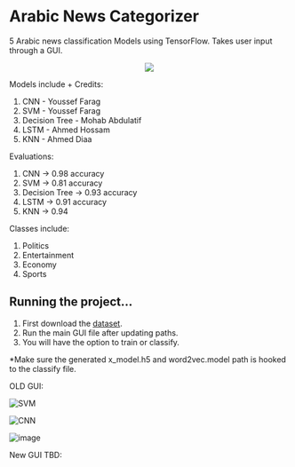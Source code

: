 # Arabic News Categorizer
5 Arabic news classification Models using TensorFlow. Takes user input through a GUI.

<div align="center">
  <img src="https://www.tensorflow.org/images/tf_logo_horizontal.png">
</div>

Models include + Credits:
1. CNN - Youssef Farag
2. SVM - Youssef Farag
3. Decision Tree - Mohab Abdulatif
4. LSTM - Ahmed Hossam
5. KNN - Ahmed Diaa

Evaluations:
1. CNN -> 0.98 accuracy
2. SVM -> 0.81 accuracy
3. Decision Tree -> 0.93 accuracy
4. LSTM -> 0.91 accuracy
5. KNN -> 0.94

Classes include:
1. Politics
2. Entertainment
3. Economy
4. Sports

## Running the project...

1. First download the [dataset](https://drive.google.com/drive/folders/1tuUSgPN1fskJso1D9ZSOt7WVWg7dFouv?usp=share_link).
2. Run the main GUI file after updating paths.
3. You will have the option to train or classify.

*Make sure the generated x_model.h5 and word2vec.model path is hooked to the classify file.

OLD GUI:

![SVM](https://github.com/JoeFarag-00/Arabic-News-Categorizer-v2.0/assets/88057098/7d54160f-b860-4f9a-96ad-fea38009f7a7)

![CNN](https://user-images.githubusercontent.com/88057098/235503436-7c7cac22-bd82-432e-b320-97785eb9f316.png)

![image](https://user-images.githubusercontent.com/88057098/235503401-9babce5d-ca53-48a3-abb9-0f7c7e6e9eb6.png)

New GUI TBD:
